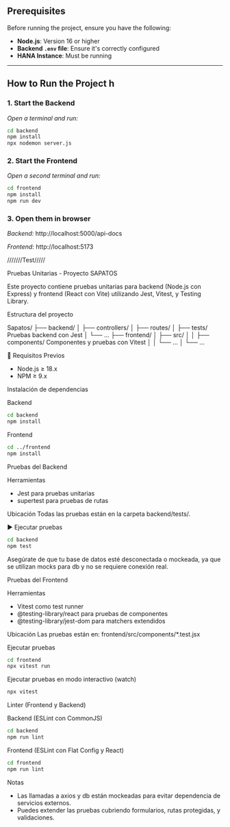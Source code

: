 ## Prerequisites  
Before running the project, ensure you have the following:  

- **Node.js**: Version 16 or higher  
- **Backend `.env` file**: Ensure it's correctly configured  
- **HANA Instance**: Must be running  

---

## How to Run the Project h 

### **1️. Start the Backend**  
_Open a terminal and run:_  
```sh
cd backend
npm install
npx nodemon server.js
```

### **2. Start the Frontend**  
_Open a second terminal and run:_  
```sh
cd frontend
npm install
npm run dev
```

### **3. Open them in browser**  
_Backend:_  http://localhost:5000/api-docs

_Frontend:_  http://localhost:5173

///////Test/////

Pruebas Unitarias - Proyecto SAPATOS

Este proyecto contiene pruebas unitarias para backend (Node.js con Express) y frontend (React con Vite) utilizando Jest, Vitest, y Testing Library.

Estructura del proyecto

Sapatos/
├── backend/
│   ├── controllers/
│   ├── routes/
│   ├── tests/            Pruebas backend con Jest
│   └── ...
├── frontend/
│   ├── src/
│   │   ├── components/   Componentes y pruebas con Vitest
│   │   └── ...
│   └── ...

🔧 Requisitos Previos

- Node.js ≥ 18.x
- NPM ≥ 9.x

Instalación de dependencias

Backend
```bash
cd backend
npm install
```

Frontend
```bash
cd ../frontend
npm install
```

Pruebas del Backend

Herramientas
- Jest para pruebas unitarias
- supertest para pruebas de rutas

Ubicación
Todas las pruebas están en la carpeta backend/tests/.

▶ Ejecutar pruebas
```bash
cd backend
npm test
```

Asegúrate de que tu base de datos esté desconectada o mockeada, ya que se utilizan mocks para db y no se requiere conexión real.

Pruebas del Frontend

Herramientas
- Vitest como test runner
- @testing-library/react para pruebas de componentes
- @testing-library/jest-dom para matchers extendidos

Ubicación
Las pruebas están en:
frontend/src/components/*.test.jsx

Ejecutar pruebas
```bash
cd frontend
npx vitest run
```

Ejecutar pruebas en modo interactivo (watch)
```bash
npx vitest
```

Linter (Frontend y Backend)

Backend (ESLint con CommonJS)
```bash
cd backend
npm run lint
```

Frontend (ESLint con Flat Config y React)
```bash
cd frontend
npm run lint
```

Notas

- Las llamadas a axios y db están mockeadas para evitar dependencia de servicios externos.
- Puedes extender las pruebas cubriendo formularios, rutas protegidas, y validaciones.
